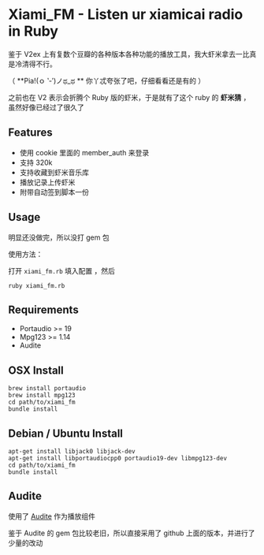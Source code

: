Xiami_FM -  Listen ur xiamicai radio in Ruby
======================================

鉴于 V2ex 上有复数个豆瓣的各种版本各种功能的播放工具，我大虾米拿去一比真是冷清得不行。

（ **Pia!(ｏ ‵-′)ノಥ_ಥ ** 你丫忒夸张了吧，仔细看看还是有的 ）

之前也在 V2 表示会折腾个 Ruby 版的虾米，于是就有了这个 ruby 的 **虾米猜** ，虽然好像已经过了很久了

## Features

* 使用 cookie 里面的 member_auth 来登录
* 支持 320k
* 支持收藏到虾米音乐库
* 播放记录上传虾米
* 附带自动签到脚本一份

## Usage

明显还没做完，所以没打 gem 包

使用方法：

打开 `xiami_fm.rb` 填入配置 ，然后

```
ruby xiami_fm.rb
```

## Requirements

* Portaudio >= 19
* Mpg123 >= 1.14
* Audite

## OSX Install

```
brew install portaudio
brew install mpg123
cd path/to/xiami_fm
bundle install
```


## Debian / Ubuntu Install
```
apt-get install libjack0 libjack-dev
apt-get install libportaudiocpp0 portaudio19-dev libmpg123-dev
cd path/to/xiami_fm
bundle install
```

## Audite

使用了 [Audite][1] 作为播放组件

鉴于 Audite 的 gem 包比较老旧，所以直接采用了 github 上面的版本，并进行了少量的改动


  [1]: https://github.com/georgi/audite
